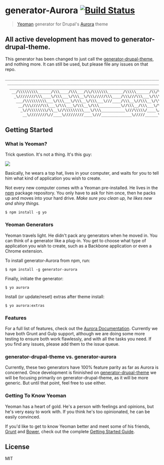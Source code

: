 # generator-Aurora [![Build Status](https://secure.travis-ci.org/Snugug/generator-aurora.png?branch=master)](https://travis-ci.org/Snugug/generator-aurora)

> [Yeoman](http://yeoman.io) generator for Drupal's [Aurora](https://drupal.org/project/aurora) theme

## All active development has moved to generator-drupal-theme.

This generator has been changed to just call the [generator-drupal-theme](https://github.com/frontend-united/generator-drupal-theme), and nothing more. It can still be used, but please file any issues on that repo.



```bash
____________________________________________________________________________________________
 ____________________________________________________________________________________________
  ____________________________________________________________________________________________
   __/\\\\\\\\\______/\\\____/\\\___/\\/\\\\\\\_______/\\\\\______/\\/\\\\\\\____/\\\\\\\\\____
    _\////////\\\____\/\\\___\/\\\__\/\\\/////\\\____/\\\///\\\___\/\\\/////\\\__\////////\\\___
     ___/\\\\\\\\\\___\/\\\___\/\\\__\/\\\___\///____/\\\__\//\\\__\/\\\___\///_____/\\\\\\\\\\__
      __/\\\/////\\\___\/\\\___\/\\\__\/\\\__________\//\\\__/\\\___\/\\\___________/\\\/////\\\__
       _\//\\\\\\\\/\\__\//\\\\\\\\\___\/\\\___________\///\\\\\/____\/\\\__________\//\\\\\\\\/\\_
        __\////////\//____\/////////____\///______________\/////______\///____________\////////\//__
```

## Getting Started

### What is Yeoman?

Trick question. It's not a thing. It's this guy:

![](http://i.imgur.com/JHaAlBJ.png)

Basically, he wears a top hat, lives in your computer, and waits for you to tell him what kind of application you wish to create.

Not every new computer comes with a Yeoman pre-installed. He lives in the [npm](https://npmjs.org) package repository. You only have to ask for him once, then he packs up and moves into your hard drive. *Make sure you clean up, he likes new and shiny things.*

```
$ npm install -g yo
```

### Yeoman Generators

Yeoman travels light. He didn't pack any generators when he moved in. You can think of a generator like a plug-in. You get to choose what type of application you wish to create, such as a Backbone application or even a Chrome extension.

To install generator-Aurora from npm, run:

```
$ npm install -g generator-aurora
```

Finally, initiate the generator:

```
$ yo aurora
```

Install (or update/reset) extras after theme install:

```
$ yo aurora:extras
```

### Features

For a full list of features, check out the [Aurora Documentation](http://snugug.github.io/Aurora/). Currently we have both Grunt and Gulp support, although we are doing some more testing to ensure both work flawlessly, and with all the tasks you need. If you find any issues, please add them to the issue queue.

### generator-drupal-theme vs. generator-aurora

Currently, these two generators have 100% feature parity as far as Aurora is concerned. Once development is fininished on [generator-drupal-theme](https://github.com/frontend-united/generator-drupal-theme) we will be focusing primarily on generator-drupal-theme, as it will be more generic. But until that point, feel free to use either.

### Getting To Know Yeoman

Yeoman has a heart of gold. He's a person with feelings and opinions, but he's very easy to work with. If you think he's too opinionated, he can be easily convinced.

If you'd like to get to know Yeoman better and meet some of his friends, [Grunt](http://gruntjs.com) and [Bower](http://bower.io), check out the complete [Getting Started Guide](https://github.com/yeoman/yeoman/wiki/Getting-Started).


## License

MIT
